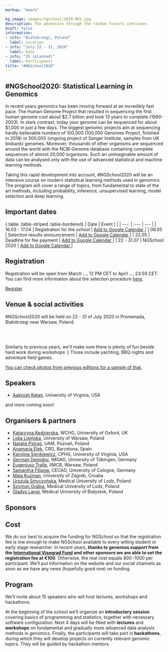 ```yaml
---
markup: "mmark"

bg_image: images/ngschool/2019-001.jpg
description: The adventure through the random forests continues
draft: false
information:
- info: "Białobrzegi, Poland"
  label: Location
- info: "July 22 - 31, 2020"
  label: Date
- info: "35 (planned)"
  label: Participants
title: "#NGSchool2020"
---
```


## #NGSchool2020: Statistical Learning in Genomics

In recent years genomics has been moving forward at an incredibly fast pace. The Human Genome Project that resulted in sequencing the first human genome cost about $2.7 billion and took 13 years to complete (1990-2003). In stark contrast, today your genome can be sequenced for about $1,000 in just a few days. The biggest genomic projects aim at sequencing hardly believable numbers of 100,000 (100,000 Genomes Project, finished in 2018) or 500,000 (ongoing project of Sanger Institute, samples from UK biobank) genomes. Moreover, thousands of other organisms are sequenced around the world with the NCBI Genome database containing complete sequences of almost 20,000 organisms. Such an unimaginable amount of data can be analysed only with the use of advanced statistical and machine learning methods.

Taking this rapid development into account, #NGSchool2020 will be an intensive course on modern statistical learning methods used in genomics. The program will cover a range of topics, from fundamental to state of the art methods, including probability, inference, unsupervised learning, model selection and deep learning.


## Important dates

{.table .table-striped .table-bordered}
| Date | Event | |
| ---: | :--- | --- |
| 16.03 - 17.04 | Registration for the school | <a href="https://calendar.google.com/calendar/r/eventedit?text=NGSchool+2020+-+Registration&dates=20200316/20200418" target="_blank" class="btn btn-primary">Add to Google Calendar <i class="far fa-calendar-plus"></i></a> |
| 08.05 | Selection results announcement | <a href="https://calendar.google.com/calendar/r/eventedit?text=NGSchool+2020+-+Selection+results+announcement&dates=20200508/20200509" target="_blank" class="btn btn-primary">Add to Google Calendar <i class="far fa-calendar-plus"></i></a> |
| 22.05 | Deadline for fee payment | <a href="https://calendar.google.com/calendar/r/eventedit?text=NGSchool+2020+-+Deadline+for+fee+payment&dates=20200522/20200523" target="_blank" class="btn btn-primary">Add to Google Calendar <i class="far fa-calendar-plus"></i></a> |
| 22 - 31.07 | NGSchool 2020 | <a href="https://calendar.google.com/calendar/r/eventedit?text=NGSchool+2020&location=Promenada%2C+Bia%C5%82obrzegi+near+Warsaw%2C+Poland&dates=20200722T100000Z/20200731T110000Z" target="_blank" class="btn btn-primary">Add to Google Calendar <i class="far fa-calendar-plus"></i></a> |

## Registration

Registration will be open from March ..., 12 PM CET to April …, 23:59 CET. You can find more information about the selection procedure [here](https://ngschool.eu/2019/selection).

<a href="#" target="_blank" class="btn btn-success btn-lg btn-block">Register <i class="fas fa-play"></i></a>

## Venue & social activities

#NGSchool2020 will be held on 22 - 31 of July 2020 in Promenada, Białobrzegi near Warsaw, Poland.

<br>

<div class="row">
    <div class="col-md-6">
        <img class="img-responsive w-100" src="../images/ngschool/2020-003.jpg" alt="">
    </div>
    <div class="col-md-6">
        <img class="img-responsive w-100" src="../images/ngschool/2020-004.jpg" alt="">
    </div>
</div>

<br>

Similarly to previous years, we'll make sure there is plenty of fun beside hard work during workshops :) Those include yachting, BBQ nights and adventure field games.

[You can check photos from previous editions for a sample of that.](https://ngschool.eu/photos)

## Speakers
* [Aakrosh	Ratan](/people/aakrosh-ratan//), University of Virginia, USA

and more coming soon!

## Organisers & partners

* [Katarzyna Kędzierska](/people/katarzyna-kedzierska), WCHG, University of Oxford, UK
* [Lidia Lipińska](/people/lidia-lipinska), University of Warsaw, Poland
* [Natalia Pstrąg](/people/natalia-pstrag), UAM, Poznań, Poland
* [Anamaria Elek](/people/anamaria-elek), CRG, Barcelona, Spain
* [Karolina Sienkiewicz](/people/karolina-sienkiewicz), CPHG, University of Virginia, USA
* [German Demidov](/people/german-demidov), IMGAG, University of Tübingen, Germany
* [Eugeniusz Tralle](/people/eugeniusz-tralle), IIMCB, Warsaw, Poland
* [Samantha Filipów](/people/samantha-filipow), CECAD, University of Cologne, Germany
* [Maja Kuzman](/people/maja-kuzman), University of Zagreb, Croatia
* [Urszula Smyczyńska](/people/urszula-smyczynska), Medical University of Lodz, Poland
* [Szymon Grabia](/people/szymon-grabia), Medical University of Lodz, Poland
* [Gladys Langi](/people/gladys-langi), Medical University of Bialystok, Poland

## Sponsors

## Cost

We do our best to acquire the funding for NGSchool so that the registration fee is low enough to make NGSchool available to every willing student or early stage researcher. In recent years, **thanks to generous support from the [International Visegrad Fund](https://www.visegradfund.org/apply/grants/visegrad-plus-grants/) and other sponsors we are able to set the registration fee at €100**. Otherwise, the real cost equals $800-$1000 per participant. We’ll put information on the website and our social channels as soon as we have any news (hopefully good one) on funding.

## Program

We’ll invite about 15 speakers who will host lectures, workshops and hackathons. 

At the beginning of the school we’ll organize an **introductory session** covering basics of programming and statistics, together with necessary software configuration. Next 4 days will be filled with **lectures** and **workshops** on fundamental and gradually more advanced data analysis methods in genomics. Finally, the participants will take part in **hackathons**, during which they will develop projects on currently relevant genomic topics. They will be guided by hackathon mentors.
